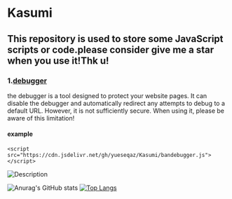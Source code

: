 # Kasumi
## This repository is used to store some JavaScript scripts or code.please consider give me a star when you use it!Thk u!

### 1.[debugger](https://github.com/yueseqaz/Kasumi/edit/main/bandebugger.js) 
the debugger is a tool designed to protect your website pages. It can disable the debugger and automatically redirect any attempts to debug to a default URL. However, it is not sufficiently secure. When using it, please be aware of this limitation!
#### example
```
<script src="https://cdn.jsdelivr.net/gh/yueseqaz/Kasumi/bandebugger.js"></script>
```
![Description](https://github.com/yueseqaz/Kasumi/raw/main/003.png)





![Anurag's GitHub stats](https://github-readme-stats.vercel.app/api?username=yueseqaz&show_icons=true&theme=rose)
[![Top Langs](https://github-readme-stats.vercel.app/api/top-langs/?username=yueseqaz)](https://github.com/anuraghazra/github-readme-stats)
